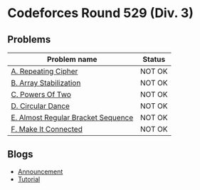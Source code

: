 # Codeforces Round 529 (Div. 3)

## Problems

|Problem name|Status|
|------------|---------|
| [A. Repeating Cipher](problems/A._Repeating_Cipher.md)|NOT OK|
| [B. Array Stabilization](problems/B._Array_Stabilization.md)|NOT OK|
| [C. Powers Of Two](problems/C._Powers_Of_Two.md)|NOT OK|
| [D. Circular Dance](problems/D._Circular_Dance.md)|NOT OK|
| [E. Almost Regular Bracket Sequence](problems/E._Almost_Regular_Bracket_Sequence.md)|NOT OK|
| [F. Make It Connected](problems/F._Make_It_Connected.md)|NOT OK|
## Blogs

- [Announcement](blogs/Announcement.md)
- [Tutorial](blogs/Tutorial.md)

